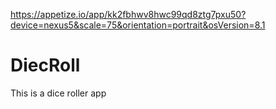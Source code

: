 https://appetize.io/app/kk2fbhwv8hwc99qd8ztg7pxu50?device=nexus5&scale=75&orientation=portrait&osVersion=8.1
# DiecRoll
This is a dice roller app
